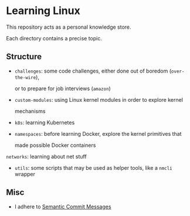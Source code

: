 # Learning Linux

This repository acts as a personal knowledge store.  

Each directory contains a precise topic.

## Structure

* `challenges`: some code challenges, either done out of boredom (`over-the-wire`),  

  or to prepare for job interviews (`amazon`)

* `custom-modules`: using Linux kernel modules in order to explore kernel

  mechanisms

* `k8s`: learning Kubernetes

* `namespaces`: before learning Docker, explore the kernel primitives that

  made possible Docker containers

`networks`: learning about net stuff

* `utils`: some scripts that may be used as helper tools, like a `nmcli` wrapper

## Misc

* I adhere to [Semantic Commit Messages](https://gist.github.com/joshbuchea/6f47e86d2510bce28f8e7f42ae84c716)
